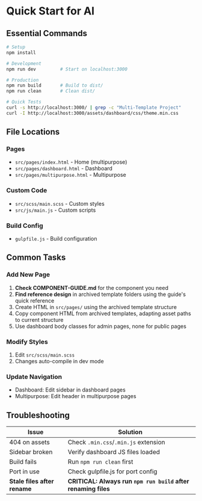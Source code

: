 # Quick Start for AI

## Essential Commands

```bash
# Setup
npm install

# Development
npm run dev         # Start on localhost:3000

# Production
npm run build       # Build to dist/
npm run clean       # Clean dist/

# Quick Tests
curl -s http://localhost:3000/ | grep -c "Multi-Template Project"
curl -I http://localhost:3000/assets/dashboard/css/theme.min.css
```

## File Locations

### Pages
- `src/pages/index.html` - Home (multipurpose)
- `src/pages/dashboard.html` - Dashboard
- `src/pages/multipurpose.html` - Multipurpose


### Custom Code
- `src/scss/main.scss` - Custom styles
- `src/js/main.js` - Custom scripts

### Build Config
- `gulpfile.js` - Build configuration

## Common Tasks

### Add New Page
1. **Check COMPONENT-GUIDE.md** for the component you need
2. **Find reference design** in archived template folders using the guide's quick reference
3. Create HTML in `src/pages/` using the archived template structure
4. Copy component HTML from archived templates, adapting asset paths to current structure
5. Use dashboard body classes for admin pages, none for public pages

### Modify Styles
1. Edit `src/scss/main.scss`
2. Changes auto-compile in dev mode

### Update Navigation
- Dashboard: Edit sidebar in dashboard pages
- Multipurpose: Edit header in multipurpose pages

## Troubleshooting

| Issue | Solution |
|-------|----------|
| 404 on assets | Check `.min.css`/`.min.js` extension |
| Sidebar broken | Verify dashboard JS files loaded |
| Build fails | Run `npm run clean` first |
| Port in use | Check gulpfile.js for port config |
| **Stale files after rename** | **CRITICAL: Always run `npm run build` after renaming files** |
